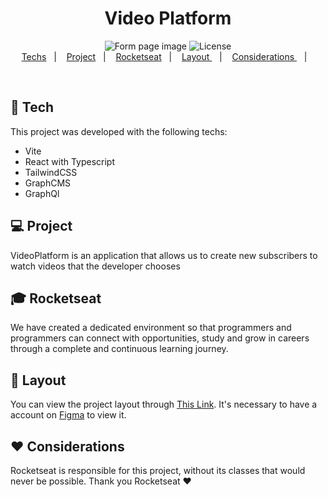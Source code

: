 <h1 align="center">
  Video Platform
 </h1>
  
<p align="center">
  <img src="./public/formPage.jpg" alt="Form page image" />
  <img alt="License" src="https://img.shields.io/static/v1?label=license&message=MIT&color=49AA26&labelColor=000000">
  
  <br>
  <a href="#-tech">Techs</a>&nbsp;&nbsp;&nbsp;|&nbsp;&nbsp;&nbsp;
  <a href="#-project">Project</a>&nbsp;&nbsp;&nbsp;|&nbsp;&nbsp;&nbsp;
  <a href="#-rocketseat">Rocketseat</a>&nbsp;&nbsp;&nbsp;|&nbsp;&nbsp;&nbsp;
  <a href="#-layout"> Layout </a>&nbsp;&nbsp;&nbsp;|&nbsp;&nbsp;&nbsp;
  <a href="#-considerations"> Considerations </a>&nbsp;&nbsp;&nbsp;|&nbsp;&nbsp;&nbsp;
  
</p>




<br>

## 🚀 Tech
This project was developed with the following techs:

- Vite
- React with Typescript
- TailwindCSS
- GraphCMS
- GraphQl

## 💻 Project
VideoPlatform is an application that allows us to create new subscribers to watch videos that the developer chooses

## 🎓 Rocketseat
 We have created a dedicated environment so that programmers and programmers can connect with opportunities, study and grow in careers through a complete and continuous learning journey.
 
 ## 🎨 Layout
 You can view the project layout through [This Link](https://www.figma.com/file/OgVIsuYFgmKF63RbYQ3l9U/App-do-Futuro?type=design&node-id=132%3A5&t=Qf8iG9uJqgslzOwB-1). It's necessary to have a account on [Figma](http://figma.com/) to view it.
 
 ## ♥ Considerations 
 Rocketseat is responsible for this project, without its classes that would never be possible. Thank you Rocketseat ♥
